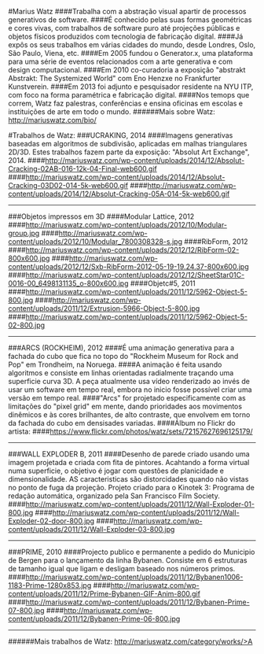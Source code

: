#Marius Watz
####Trabalha com a abstração visual apartir de processos generativos de software.
####É conhecido pelas suas formas geométricas e cores vivas, com trabalhos de software puro até projeções públicas e objetos físicos produzidos com tecnologia de fabricação digital.
####Já expôs os seus trabalhos em várias cidades do mundo, desde Londres, Oslo, São Paulo, Viena, etc.
####Em 2005 fundou o Generator.x, uma plataforma para uma série de eventos relacionados com a arte generativa e com design computacional.
####Em 2010 co-curadoria a exposição "abstrakt Abstrakt: The Systemized World" com Eno Henzxe no Frankfurter Kunstverein.
####Em 2013 foi adjunto e pesquisador residente na NYU ITP, com foco na forma paramétrica e fabricação digital.
####Nos temops que correm, Watz faz palestras, conferências e ensina oficinas em escolas e instituições de arte em todo o mundo.
######Mais sobre Watz: http://mariuswatz.com/bio/
 
 
#Trabalhos de Watz:
###UCRAKING, 2014
####Imagens generativas baseadas em algoritmos de subdivisão, aplicadas em malhas triangulares 2D/3D. Estes trabalhos fazem parte da exposição: "Absolut Art Exchange", 2014.
####http://mariuswatz.com/wp-content/uploads/2014/12/Absolut-Cracking-02AB-016-12k-04-Final-web600.gif
####http://mariuswatz.com/wp-content/uploads/2014/12/Absolut-Cracking-03D02-014-5k-web600.gif
####http://mariuswatz.com/wp-content/uploads/2014/12/Absolut-Cracking-05A-014-5k-web600.gif
_________________________________________________________________
###Objetos impressos em 3D
####Modular Lattice, 2012
####http://mariuswatz.com/wp-content/uploads/2012/10/Modular-group.jpg
####http://mariuswatz.com/wp-content/uploads/2012/10/Modular_7800308328-s.jpg
####RibForm, 2012
####http://mariuswatz.com/wp-content/uploads/2012/12/RibForm-02-800x600.jpg
####http://mariuswatz.com/wp-content/uploads/2012/12/Sxb-RibForm-2012-05-19-19.24.37-800x600.jpg
####http://mariuswatz.com/wp-content/uploads/2012/12/SheetStar01C-0016-00_6498131135_o-800x600.jpg
####Objetc#5, 2011
####http://mariuswatz.com/wp-content/uploads/2011/12/5962-Object-5-800.jpg
####http://mariuswatz.com/wp-content/uploads/2011/12/Extrusion-5966-Object-5-800.jpg
####http://mariuswatz.com/wp-content/uploads/2011/12/5962-Object-5-02-800.jpg
_________________________________________________________________
###ARCS (ROCKHEIM), 2012
####É uma animação generativa para a fachada do cubo que fica no topo do "Rockheim Museum for Rock and Pop" em Trondheim, na Noruega.
####A animação é feita usando algoritmos e consiste em linhas orientadas radialmente traçando uma superficie curva 3D. A peça atualmente usa vídeo renderizado ao invés de usar um software em tempo real, embora no inicio fosse possível criar uma versão em tempo real.
####"Arcs" for projetado especificamente com as limitações do "pixel grid" em mente, dando prioridades aos movimentos dinêmicos e às cores brilhantes, de alto contraste, que envolvem em torno da fachada do cubo em densisades variadas.
####Álbum no Flickr do artista:
####https://www.flickr.com/photos/watz/sets/72157627696125179/
_________________________________________________________________
###WALL EXPLODER B, 2011
####Desenho de parede criado usando uma imagem projetada e criada com fita de pintores. Acahtando a forma virtual numa superficie, o objetivo é jogar com questões de planicidade e dimensionalidade. AS caracteristicas são distorcidades quando não vistas no ponto de fuga da projeção. Projeto criado para o Kinotek 3: Programa de redação automática, organizado pela San Francisco Film Society.
####http://mariuswatz.com/wp-content/uploads/2011/12/Wall-Exploder-01-800.jpg
####http://mariuswatz.com/wp-content/uploads/2011/12/Wall-Exploder-02-door-800.jpg
####http://mariuswatz.com/wp-content/uploads/2011/12/Wall-Exploder-03-800.jpg
_________________________________________________________________
###PRIME, 2010
####Projecto publico e permanente a pedido do Municipio de Bergen para o lançamento da linha Bybanen. Consiste em 6 estruturas de tamanho igual que ligam e desligam baseado nos números primos.
####http://mariuswatz.com/wp-content/uploads/2011/12/Bybanen1006-1183-Prime-1280x853.jpg
####http://mariuswatz.com/wp-content/uploads/2011/12/Prime-Bybanen-GIF-Anim-800.gif
####http://mariuswatz.com/wp-content/uploads/2011/12/Bybanen-Prime-07-800.jpg
####http://mariuswatz.com/wp-content/uploads/2011/12/Bybanen-Prime-06-800.jpg
_________________________________________________________________
######Mais trabalhos de Watz: http://mariuswatz.com/category/works/>A